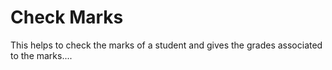 # Check Marks
This helps to check the marks of a student and gives the grades associated to the marks....
